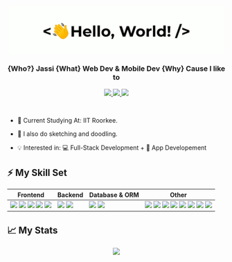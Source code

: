 <div align="center">
    <img src="assets/greetings.gif" align="center" height="" width="500" />
</div>
  

### <div align="center" width="200">{Who?} Jassi {What} Web Dev & Mobile Dev {Why} Cause I like to</div>

<p align="center">
    <a href="mailto:jassagillam@gmail.com">
        <img src="https://img.shields.io/badge/gmail-%23ff4343.svg?&style=for-the-badge&logo=gmail&logoColor=white" />
    </a>
    <a href="https://discordapp.com/users/692744567447093318">
        <img src="https://img.shields.io/badge/Discord-7289DA?style=for-the-badge&logo=discord&logoColor=white" />
    </a>
    <a href="https://www.instagram.com/iam_jassigill_/">
        <img src="https://img.shields.io/badge/Instagram-bc2a8d?style=for-the-badge&logo=instagram&logoColor=white" />
    </a>
</p>
  
<br>

- 🏫 Current Studying At: IIT Roorkee.

- 🎨 I also do sketching and doodling.

- 💡 Interested in: 💻 Full-Stack Development + 📱 App Developement
 

<!-- ## ℹ About me -->

<!-- ## 👨‍💻 What I've Done

<div align="center">
    
[🥋 Aïkido Roncq](https://www.aikido-roncq.fr) | [⌨️ Typospeed](http://typospeed.iamludal.fr) | [🚀 Cryptac](https://play.google.com/store/apps/details?id=fr.iamludal.cryptac) | [⚙️ MySQL-QueryBuilder](https://github.com/iamludal/MySQL-Querybuilder)  
--- | --- | --- | ---

</div> -->

## ⚡ My Skill Set

<table>
    <thead>
        <tr>
            <th>Frontend</th>
            <th>Backend</th>
            <th>Database & ORM</th>
            <th>Other</th>
        </tr>
    </thead>
    <tbody>
        <tr>
            <td>
               <img src="https://img.shields.io/badge/HTML-F4470B?style=for-the-badge&logo=html5&logoColor=white" />
               <img src="https://img.shields.io/badge/Sass-CC6699?style=for-the-badge&logo=sass&logoColor=white" />
               <img src="https://img.shields.io/badge/TypeScript-007ACC?style=for-the-badge&logo=typescript&logoColor=white" />
               <img src="https://img.shields.io/badge/-Vue.js-4fc08d?style=flat&logo=vuedotjs&logoColor=white" />
<!--                 <img src="https://img.shields.io/badge/Svelte-F73C00?style=for-the-badge&logo=svelte&logoColor=white" /> -->
               <img src="https://img.shields.io/badge/React-20232A?style=for-the-badge&logo=react&logoColor=61DAFB" />
<!--                <img src="https://img.shields.io/badge/Next.js-000?style=for-the-badge&logo=next.js&logoColor=white" /> -->
<!--                <img src="https://img.shields.io/badge/Chakra%20UI-63C9CB?style=for-the-badge&logo=chakraui&logoColor=white" /> -->
            </td>
            <td>
                <img src="https://img.shields.io/badge/Node.js-43853D?style=for-the-badge&logo=node.js&logoColor=white" />
<!--                 <img src="https://img.shields.io/badge/NestJS-000?style=for-the-badge&logo=nestjs&logoColor=F00" /> -->
                <img src="https://img.shields.io/badge/Express.js-404D59?style=for-the-badge&logo=express" />
<!--                 <img src="https://img.shields.io/badge/Spring%20Boot-67AA3C?style=for-the-badge&logo=springboot&logoColor=white" /> -->
            </td>
            <td>
                <img src="https://img.shields.io/badge/MySQL-42759C?style=for-the-badge&logo=mysql&logoColor=white" />
                <img src="https://img.shields.io/badge/MongoDB-589636?style=for-the-badge&logo=mongodb&logoColor=white" />
<!--                 <img src="https://img.shields.io/badge/PostgreSQL-316192?style=for-the-badge&logo=postgresql&logoColor=white" /> -->
<!--                 <img src="https://img.shields.io/badge/Prisma-273141?style=for-the-badge&logo=prisma&logoColor=FFF" /> -->
            </td>
            <td>
                <img src="https://img.shields.io/badge/Python-F7F7F7?style=for-the-badge&logo=python&logoColor=3776AB" /> 
                <img src="https://img.shields.io/badge/Kotlin-F7F7F7?style=for-the-badge&logo=kotlin&logoColor=6b0cd7" />
                <img src="https://img.shields.io/badge/JavaScript-F7F7F7?style=for-the-badge&logo=javascript&logoColor=F0DB4F" />
                <img src="https://img.shields.io/badge/C++-F7F7F7?style=for-the-badge&logo=cplusplus&logoColor=044F88" />
<!--                 <img src="https://img.shields.io/badge/ReactiveX-F7F7F7?style=for-the-badge&logo=reactivex&logoColor=e31589" /> -->
<!--                 <img src="https://img.shields.io/badge/Docker-F7F7F7?style=for-the-badge&logo=docker&logoColor=61DAFB" /> -->
<!--                 <img src="https://img.shields.io/badge/Ansible-F7F7F7?style=for-the-badge&logo=ansible&logoColor=black" /> -->
                <img src="https://img.shields.io/badge/Linux-F7F7F7?style=for-the-badge&logo=linux&logoColor=black" />
                <img src="https://img.shields.io/badge/Figma-F7F7F7?style=for-the-badge&logo=figma&logoColor=a259ff" />
                <img src="https://img.shields.io/badge/Firebase-F7F7F7?style=for-the-badge&logo=firebase&logoColor=FFA611" />
                <img src="https://img.shields.io/badge/Flutter-F7F7F7?style=for-the-badge&logo=flutter&logoColor=03A9F4" />
<!--                 <img src="https://img.shields.io/badge/Notion-white?style=for-the-badge&logo=notion&logoColor=black" /> -->
            </td>
        </tr>
    </tbody>
</table>


## 📈 My Stats

<div align="center">   
    <img src="https://github-readme-stats.vercel.app/api?username=jassiG&show_icons=true&count_private=true&hide_border=true" align="center" />
</div>


<!--
**jassiG/jassiG** is a ✨ _special_ ✨ repository because its `README.md` (this file) appears on your GitHub profile.

Here are some ideas to get you started:

- 🔭 I’m currently working on ...
- 🌱 I’m currently learning ...
- 👯 I’m looking to collaborate on ...
- 🤔 I’m looking for help with ...
- 💬 Ask me about ...
- 📫 How to reach me: ...
- 😄 Pronouns: ...
- ⚡ Fun fact: ...
-->
